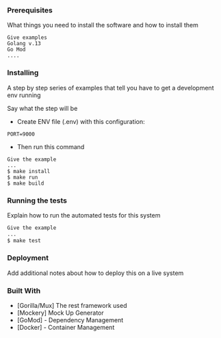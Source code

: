 ### Prerequisites

What things you need to install the software and how to install them

```
Give examples
Golang v.13
Go Mod
....
```

### Installing

A step by step series of examples that tell you have to get a development env running

Say what the step will be
- Create ENV file (.env) with this configuration:
```
PORT=9000
```
- Then run this command
```
Give the example
...
$ make install
$ make run
$ make build
```

### Running the tests

Explain how to run the automated tests for this system
```sh
Give the example
...
$ make test
```

### Deployment

Add additional notes about how to deploy this on a live system

### Built With

* [Gorilla/Mux] The rest framework used
* [Mockery] Mock Up Generator
* [GoMod] - Dependency Management
* [Docker] - Container Management

